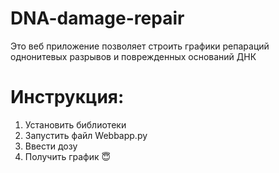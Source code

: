 # DNA-damage-repair

Это веб приложение позволяет строить графики репараций однонитевых разрывов и поврежденных оснований ДНК

# Инструкция: 
1. Установить библиотеки
2. Запустить файл Webbapp.py
3. Ввести дозу
4. Получить график 😇
